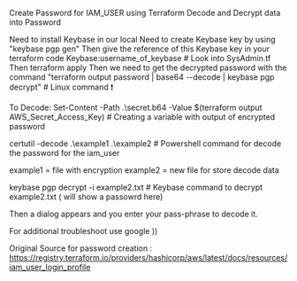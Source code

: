 Create Password for IAM_USER using Terraform Decode and Decrypt data into Password

Need to install Keybase in our local
Need to create Keybase key by using "keybase pgp gen"
Then give the reference of this Keybase key in your terraform code Keybase:username_of_keybase # Look into SysAdmin.tf
Then terraform apply
Then we need to get the decrypted password with the command "terraform output password | base64 --decode | keybase pgp decrypt" # Linux command ❗

To Decode:
Set-Content -Path .\secret.b64 -Value $(terraform output AWS_Secret_Access_Key)  # Creating a variable with output of encrypted password

certutil -decode .\example1 .\example2 # Powershell command for decode the password for the iam_user

example1 = file with encryption 
example2 = new file for store decode data

keybase pgp decrypt -i example2.txt # Keybase command to decrypt example2.txt ( will show a passowrd here) 

Then a dialog appears and you enter your pass-phrase to decode it.

For additional troubleshoot use google ))

Original Source for password creation : https://registry.terraform.io/providers/hashicorp/aws/latest/docs/resources/iam_user_login_profile
